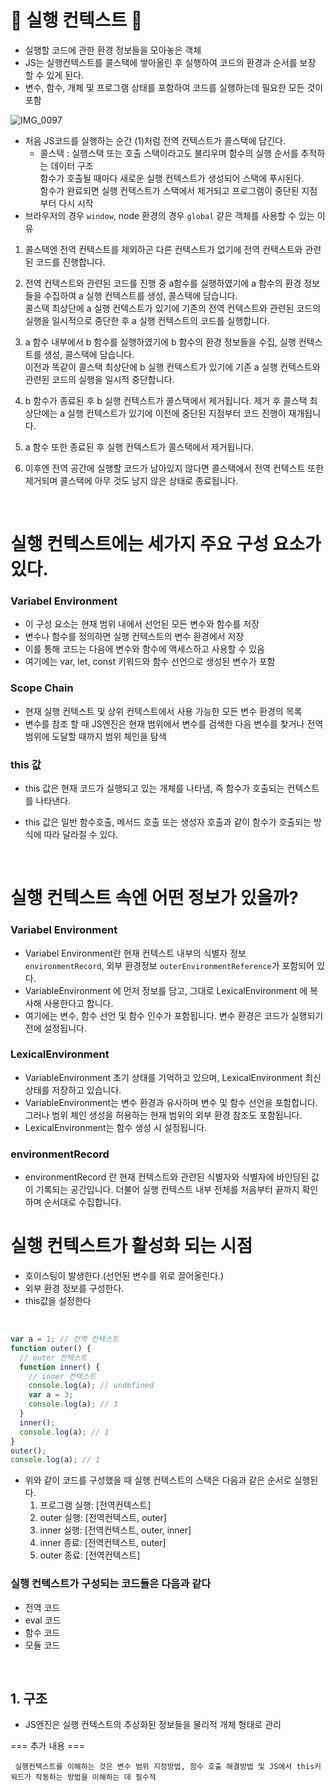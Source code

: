 # 🚀 실행 컨텍스트 🚀

- 실행할 코드에 관한 환경 정보들을 모아놓은 객체
- JS는 실행컨텍스트를 콜스택에 쌓아올린 후 실행하여 코드의 환경과 순서를 보장 할 수 있게 된다.
- 변수, 함수, 개체 및 프로그램 상태를 포함하여 코드를 실행하는데 필요한 모든 것이 포함

![IMG_0097](https://gamguma.dev/_next/image?url=%2F2022%2F04%2Fjs_execution_context%2Fimages%2Fcontext_example.png&w=1920&q=75)

- 처음 JS코드를 실행하는 순간 (1)처럼 전역 컨텍스트가 콜스택에 담긴다.
  - 콜스택 : 실행스택 또는 호출 스택이라고도 불리우며 함수의 실행 순서를 추적하는 데이터 구조
     <br/> 함수가 호출될 때마다 새로운 실행 컨텍스트가 생성되어 스택에 푸시된다.
     <br/> 함수가 완료되면 실행 컨텍스트가 스택에서 제거되고 프로그램이 중단된 지점부터 다시 시작 
- 브라우저의 경우 `window`, node 환경의 경우 `global` 같은 객체를 사용할 수 있는 이유

1. 콜스택엔 전역 컨텍스트를 제외하곤 다른 컨텍스트가 없기에 전역 컨텍스트와 관련된 코드를 진행합니다.
2. 전역 컨텍스트와 관련된 코드를 진행 중 a함수를 실행하였기에 a 함수의 환경 정보들을 수집하여 a 실행 컨텍스트를 생성, 콜스택에 담습니다.<br>
   콜스택 최상단에 a 실행 컨텍스트가 있기에 기존의 전역 컨텍스트와 관련된 코드의 실행을 일시적으로 중단한 후 a 실행 컨텍스트의 코드를 실행합니다.
3. a 함수 내부에서 b 함수를 실행하였기에 b 함수의 환경 정보들을 수집, 실행 컨텍스트를 생성, 콜스택에 담습니다. <br>
   이전과 똑같이 콜스택 최상단에 b 실행 컨텍스트가 있기에 기존 a 실행 컨텍스트와 관련된 코드의 실행을 일시적 중단합니다.
4. b 함수가 종료된 후 b 실행 컨텍스트가 콜스택에서 제거됩니다. 제거 후 콜스택 최상단에는 a 실행 컨텍스트가 있기에 이전에 중단된 지점부터 코드 진행이 재개됩니다.
5. a 함수 또한 종료된 후 실행 컨텍스트가 콜스택에서 제거됩니다.
6. 이후엔 전역 공간에 실행할 코드가 남아있지 않다면 콜스택에서 전역 컨텍스트 또한 제거되며 콜스택에 아무 것도 남지 않은 상태로 종료됩니다.


   <br>

# 실행 컨텍스트에는 세가지 주요 구성 요소가 있다.

### Variabel Environment

 - 이 구성 요소는 현재 범위 내에서 선언된 모든 변수와 함수를 저장
 - 변수나 함수를 정의하면 실행 컨텍스트의 변수 환경에서 저장
 - 이를 통해 코드는 다음에 변수와 함수에 액세스하고 사용할 수 있음
 - 여기에는 var, let, const 키워드와 함수 선언으로 생성된 변수가 포함

### Scope Chain

 - 현재 실행 컨텍스트 및 상위 컨텍스트에서 사용 가능한 모든 변수 환경의 목록
 - 변수를 참조 할 때 JS엔진은 현재 범위에서 변수를 검색한 다음 변수를 찾거나 전역 범위에 도달할 때까지 범위 체인을 탐색

### this 값

 - this 값은 현재 코드가 실행되고 있는 개체를 나타냄, 즉 함수가 호출되는 컨텍스트를 나타낸다.
 - this 값은 일반 함수호출, 메서드 호출 또는 생성자 호출과 같이 함수가 호출되는 방식에 따라 달라질 수 있다.

   <br>


# 실행 컨텍스트 속엔 어떤 정보가 있을까?

### Variabel Environment

- Variabel Environment란 현재 컨텍스트 내부의 식별자 정보 `environmentRecord`, 외부 환경정보 `outerEnvironmentReference`가 포함되어 있다.
- VariableEnvironment 에 먼저 정보를 담고, 그대로 LexicalEnvironment 에 복사해 사용한다고 합니다.
- 여기에는 변수, 함수 선언 및 함수 인수가 포함됩니다. 변수 환경은 코드가 실행되기 전에 설정됩니다.

### LexicalEnvironment

- VariableEnvironment 초기 상태를 기억하고 있으며, LexicalEnvironment 최신 상태를 저장하고 있습니다.
- VariableEnvironment는 변수 환경과 유사하며 변수 및 함수 선언을 포함합니다. <br/> 그러나 범위 체인 생성을 허용하는 현재 범위의 외부 환경 참조도 포함됩니다.
- LexicalEnvironment는 함수 생성 시 설정됩니다.

### environmentRecord

- environmentRecord 란 현재 컨텍스트와 관련된 식별자와 식별자에 바인딩된 값이 기록되는 공간입니다.
  더불어 실행 컨텍스트 내부 전체를 처음부터 끝까지 확인하며 순서대로 수집합니다.

# 실행 컨텍스트가 활성화 되는 시점

- 호이스팅이 발생한다.(선언된 변수를 위로 끌어올린다.)
- 외부 환경 정보를 구성한다.
- this값을 설정한다

<br>

```javascript
var a = 1; // 전역 컨텍스트
function outer() {
  // outer 컨텍스트
  function inner() {
    // inner 컨텍스트
    console.log(a); // undefined
    var a = 3;
    console.log(a); // 3
  }
  inner();
  console.log(a); // 1
}
outer();
console.log(a); // 1
```

- 위와 같이 코드를 구성했을 때 실행 컨텍스트의 스택은 다음과 같은 순서로 실행된다.
  1. 프로그램 실행: [전역컨텍스트]
  2. outer 실행: [전역컨텍스트, outer]
  3. inner 실행: [전역컨텍스트, outer, inner]
  4. inner 종료: [전역컨텍스트, outer]
  5. outer 종료: [전역컨텍스트]

### 실행 컨텍스트가 구성되는 코드들은 다음과 같다

- 전역 코드
- eval 코드
- 함수 코드
- 모듈 코드

<br>

## 1. 구조

- JS엔진은 실행 컨텍스트의 추상화된 정보들을 물리적 개체 형태로 관리

=== 추가 내용 ===

``` 실행컨텍스트를 이해하는 것은 변수 범위 지정방법, 함수 호출 해결방법 및 JS에서 this키워드가 작동하는 방법을 이해하는 데 필수적```
